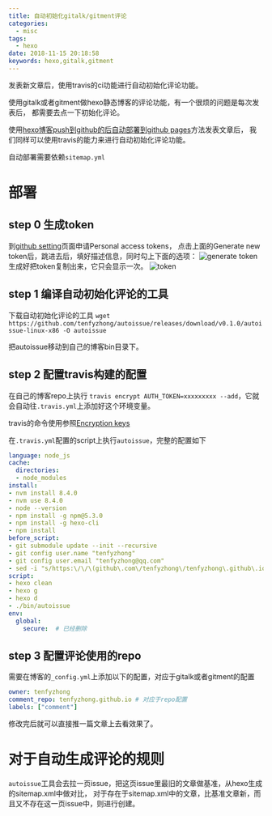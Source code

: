 ```yaml
---
title: 自动初始化gitalk/gitment评论
categories:
  - misc
tags:
  - hexo
date: 2018-11-15 20:18:58
keywords: hexo,gitalk,gitment
---
```


发表新文章后，使用travis的ci功能进行自动初始化评论功能。
<!-- more -->
使用gitalk或者gitment做hexo静态博客的评论功能，有一个很烦的问题是每次发表后，
都需要去点一下初始化评论。

使用[hexo博客push到github的后自动部署到github pages](/2017/09/08/hexo-auto-deploy/)方法发表文章后，
我们同样可以使用travis的能力来进行自动初始化评论功能。

自动部署需要依赖`sitemap.yml`

# 部署
## step 0 生成token
到[github setting](https://github.com/settings/tokens)页面申请Personal access tokens，
点击上面的Generate new token后，跳进去后，填好描述信息，同时勾上下面的选项：
![generate token](http://wx1.sinaimg.cn/mw690/69472223gy1fjc8b1a9knj20hz0gp76s.jpg)
生成好把token复制出来，它只会显示一次。
![token](http://wx1.sinaimg.cn/mw690/69472223gy1fjc8b1sxmtj20l406d3ze.jpg)

## step 1 编译自动初始化评论的工具
下载自动初始化评论的工具
`wget https://github.com/tenfyzhong/autoissue/releases/download/v0.1.0/autoissue-linux-x86 -O autoissue`

把autoissue移动到自己的博客bin目录下。

## step 2 配置travis构建的配置
在自己的博客repo上执行
`travis encrypt AUTH_TOKEN=xxxxxxxxx --add`，它就会自动往`.travis.yml`上添加好这个环境变量。

travis的命令使用参照[Encryption keys](https://docs.travis-ci.com/user/encryption-keys/)

在`.travis.yml`配置的script上执行`autoissue`，完整的配置如下
```yml
language: node_js
cache:
  directories:
  - node_modules
install:
- nvm install 8.4.0
- nvm use 8.4.0
- node --version
- npm install -g npm@5.3.0
- npm install -g hexo-cli
- npm install
before_script:
- git submodule update --init --recursive
- git config user.name "tenfyzhong"
- git config user.email "tenfyzhong@qq.com"
- sed -i "s/https:\/\/\(github\.com\/tenfyzhong\/tenfyzhong\.github\.io\.git\)/https:\/\/$ACCESS_TOKEN@\1/" _config.yml
script:
- hexo clean
- hexo g
- hexo d
- ./bin/autoissue
env:
  global:
    secure:  # 已经删除
```

## step 3 配置评论使用的repo
需要在博客的`_config.yml`上添加以下的配置，对应于gitalk或者gitment的配置
```yml
owner: tenfyzhong
comment_repo: tenfyzhong.github.io # 对应于repo配置
labels: ["comment"]
```

修改完后就可以直接推一篇文章上去看效果了。


# 对于自动生成评论的规则
`autoissue`工具会去拉一页issue，把这页issue里最旧的文章做基准，从hexo生成的sitemap.xml中做对比，
对于存在于sitemap.xml中的文章，比基准文章新，而且又不存在这一页issue中，则进行创建。
